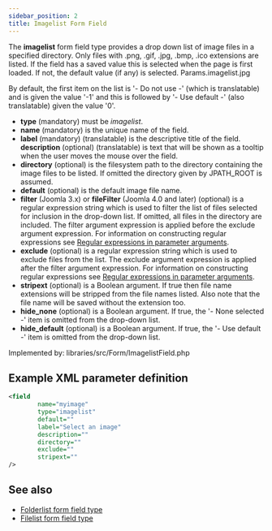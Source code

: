 ```yaml
---
sidebar_position: 2
title: Imagelist Form Field
---
```



The **imagelist** form field type provides a drop down list of image files in a specified directory. Only files with .png, .gif, .jpg, .bmp, .ico extensions are listed. If the field has a saved value this is selected when the page is first loaded. If not, the default value (if any) is selected.
Params.imagelist.jpg

By default, the first item on the list is '- Do not use -' (which is translatable) and is given the value '-1' and this is followed by '- Use default -' (also translatable) given the value '0'.

- **type** (mandatory) must be *imagelist*.
- **name** (mandatory) is the unique name of the field.
- **label** (mandatory) (translatable) is the descriptive title of the
  field.
  **description** (optional) (translatable) is text that will be shown
  as a tooltip when the user moves the mouse over the field.
- **directory** (optional) is the filesystem path to the directory containing the image files to be listed. If omitted the directory given by JPATH_ROOT is assumed.
- **default** (optional) is the default image file name.
- **filter** (Joomla 3.x) or **fileFilter** (Joomla 4.0 and later) (optional) is a regular expression string which is used to filter the list of files selected for inclusion in the drop-down list. If omitted, all files in the directory are included. The filter argument expression is applied before the exclude argument expression. For information on constructing regular expressions see [Regular expressions in parameter arguments](https://docs.joomla.org/Special:MyLanguage/J1.5:Regular_expressions_in_parameter_arguments).
- **exclude** (optional) is a regular expression string which is used to exclude files from the list. The exclude argument expression is applied after the filter argument expression. For information on constructing regular expressions see [Regular expressions in parameter arguments](https://docs.joomla.org/Special:MyLanguage/J1.5:Regular_expressions_in_parameter_arguments).
- **stripext** (optional) is a Boolean argument. If true then file name extensions will be stripped from the file names listed. Also note that the file name will be saved without the extension too.
- **hide_none** (optional) is a Boolean argument. If true, the '- None selected -' item is omitted from the drop-down list.
- **hide_default** (optional) is a Boolean argument. If true, the '- Use default -' item is omitted from the drop-down list.

Implemented by: libraries/src/Form/ImagelistField.php

## Example XML parameter definition

```xml
<field
        name="myimage" 
        type="imagelist" 
        default="" 
        label="Select an image" 
        description="" 
        directory="" 
        exclude="" 
        stripext=""
/>
```

## See also
* [Folderlist form field type](./folderlist.md)
* [Filelist form field type](./filelist.md)
